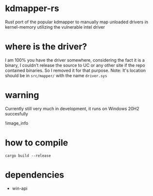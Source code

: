 # kdmapper-rs
Rust port of the popular kdmapper to manually map unloaded drivers in kernel-memory utilizing the vulnerable intel driver

# where is the driver?
I am 100% you have the driver somewhere, considering the fact it is a binary, I couldn't release the source to UC or any other site
if the repo contained binaries. So I removed it for that purpose. Note: It's location should be in `src/mapper/` with the name `driver.sys`

# warning
Currently still very much in development, it runs on Windows 20H2 succesfully

!image_info[](img/fn.png)

# how to compile
```
cargo build --release
```

# dependencies
* win-api